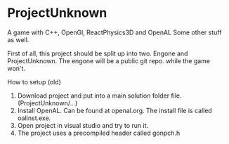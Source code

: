 # ProjectUnknown
A game with C++, OpenGl, ReactPhysics3D and OpenAL
Some other stuff as well.

First of all, this project should be split up into two. Engone and ProjectUnknown.
The engone will be a public git repo. while the game won't.

How to setup (old)
1. Download project and put into a main solution folder file. (ProjectUnknown/...)
2. Install OpenAL. Can be found at openal.org. The install file is called oalinst.exe.
3. Open project in visual studio and try to run it.
4. The project uses a precompiled header called gonpch.h
